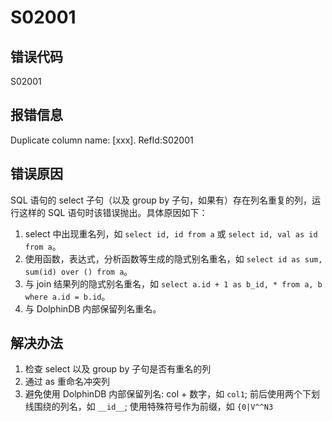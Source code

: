 # S02001

## 错误代码

S02001

## 报错信息

Duplicate column name: [xxx]. RefId:S02001

## 错误原因

SQL 语句的 select 子句（以及 group by 子句，如果有）存在列名重复的列，运行这样的 SQL 语句时该错误抛出。具体原因如下：

1. select 中出现重名列，如 `select id, id from a` 或 `select id, val
   as id from a`。
2. 使用函数，表达式，分析函数等生成的隐式别名重名，如 `select id as sum, sum(id) over () from
   a`。
3. 与 join 结果列的隐式别名重名，如 `select a.id + 1 as b_id, * from a, b where a.id =
   b.id`。
4. 与 DolphinDB 内部保留列名重名。

## 解决办法

1. 检查 select 以及 group by 子句是否有重名的列
2. 通过 as 重命名冲突列
3. 避免使用 DolphinDB 内部保留列名: col + 数字，如 `col1`; 前后使用两个下划线围绕的列名，如
   `__id__`; 使用特殊符号作为前缀，如 `{0|V^^N3`

